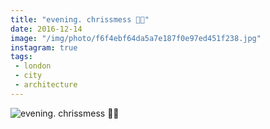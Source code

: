 ```yaml
---
title: "evening. chrissmess 🌃🎄"
date: 2016-12-14
image: "/img/photo/f6f4ebf64da5a7e187f0e97ed451f238.jpg"
instagram: true
tags:
 - london
 - city
 - architecture
---
```


![evening. chrissmess 🌃🎄](/img/photo/f6f4ebf64da5a7e187f0e97ed451f238.jpg)
